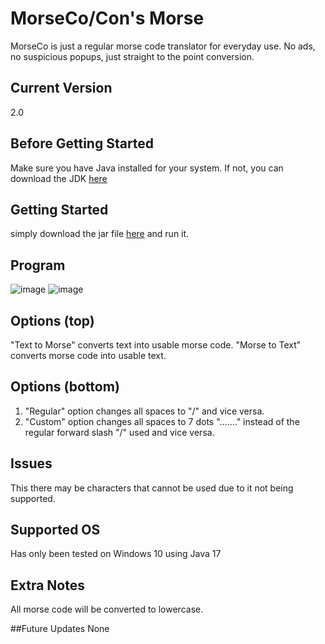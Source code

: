 # MorseCo/Con's Morse
MorseCo is just a regular morse code translator for everyday use. No ads, no suspicious popups, just straight to the point conversion.

## Current Version
2.0

## Before Getting Started
Make sure you have Java installed for your system. If not, you can download the JDK [here](https://www.oracle.com/java/technologies/downloads/#jdk19-linux) 

## Getting Started
simply download the jar file [here]() and run it.

## Program
![image](https://github.com/InfernoCycle/MorseCo/assets/105338348/1b602e5c-db50-4ddc-89db-2f43f6a693da)
![image](https://github.com/InfernoCycle/MorseCo/assets/105338348/bf28e425-9a62-4374-b731-15b5779ea716)

## Options (top)
"Text to Morse" converts text into usable morse code.
"Morse to Text" converts morse code into usable text.

## Options (bottom)
1. "Regular" option changes all spaces to "/" and vice versa.
2. "Custom" option changes all spaces to 7 dots "......." instead of the regular forward slash "/" used and vice versa.

## Issues
This there may be characters that cannot be used due to it not being supported.

## Supported OS
Has only been tested on Windows 10 using Java 17

## Extra Notes
All morse code will be converted to lowercase.

##Future Updates
None
